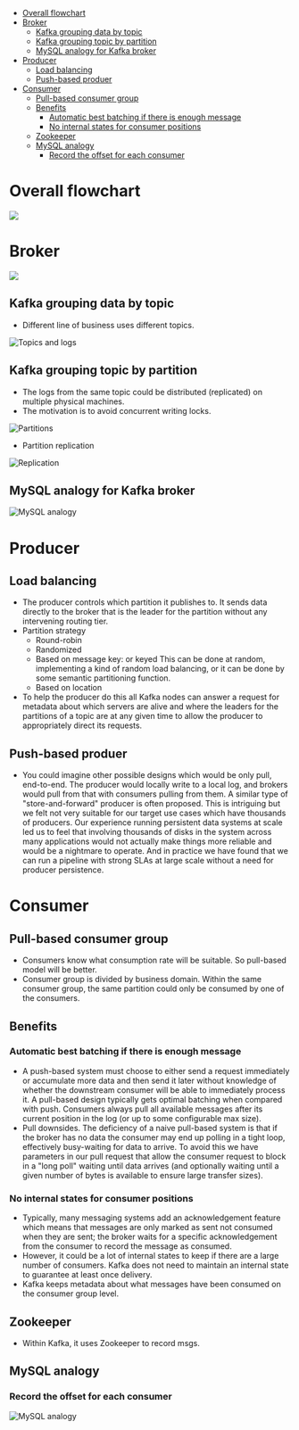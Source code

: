 - [Overall flowchart](#overall-flowchart)
- [Broker](#broker)
  - [Kafka grouping data by topic](#kafka-grouping-data-by-topic)
  - [Kafka grouping topic by partition](#kafka-grouping-topic-by-partition)
  - [MySQL analogy for Kafka broker](#mysql-analogy-for-kafka-broker)
- [Producer](#producer)
  - [Load balancing](#load-balancing)
  - [Push-based produer](#push-based-produer)
- [Consumer](#consumer)
  - [Pull-based consumer group](#pull-based-consumer-group)
  - [Benefits](#benefits)
    - [Automatic best batching if there is enough message](#automatic-best-batching-if-there-is-enough-message)
    - [No internal states for consumer positions](#no-internal-states-for-consumer-positions)
  - [Zookeeper](#zookeeper)
  - [MySQL analogy](#mysql-analogy)
    - [Record the offset for each consumer](#record-the-offset-for-each-consumer)

# Overall flowchart

![](../.gitbook/assets/messageQueue_overallFlowchart.png)

# Broker

![](../.gitbook/assets/kafka_broker_arch.png)

## Kafka grouping data by topic
* Different line of business uses different topics.

![Topics and logs](../.gitbook/assets/messageQueue_kafka_concepts_topic.png)

## Kafka grouping topic by partition
* The logs from the same topic could be distributed (replicated) on multiple physical machines. 
* The motivation is to avoid concurrent writing locks. 

![Partitions](../.gitbook/assets/messageQueue_kafka_concepts_partition.png)

* Partition replication

![Replication](../.gitbook/assets/messageQueue_kafka_concepts_replication.png)

## MySQL analogy for Kafka broker

![MySQL analogy](../.gitbook/assets/messageQueue_broker_mySQL.png)

# Producer
## Load balancing
* The producer controls which partition it publishes to. It sends data directly to the broker that is the leader for the partition without any intervening routing tier. 
* Partition strategy
  * Round-robin
  * Randomized
  * Based on message key: or keyed This can be done at random, implementing a kind of random load balancing, or it can be done by some semantic partitioning function. 
  * Based on location
* To help the producer do this all Kafka nodes can answer a request for metadata about which servers are alive and where the leaders for the partitions of a topic are at any given time to allow the producer to appropriately direct its requests.

## Push-based produer
* You could imagine other possible designs which would be only pull, end-to-end. The producer would locally write to a local log, and brokers would pull from that with consumers pulling from them. A similar type of "store-and-forward" producer is often proposed. This is intriguing but we felt not very suitable for our target use cases which have thousands of producers. Our experience running persistent data systems at scale led us to feel that involving thousands of disks in the system across many applications would not actually make things more reliable and would be a nightmare to operate. And in practice we have found that we can run a pipeline with strong SLAs at large scale without a need for producer persistence.

# Consumer
## Pull-based consumer group
* Consumers know what consumption rate will be suitable. So pull-based model will be better. 
* Consumer group is divided by business domain. Within the same consumer group, the same partition could only be consumed by one of the consumers. 

## Benefits
### Automatic best batching if there is enough message
* A push-based system must choose to either send a request immediately or accumulate more data and then send it later without knowledge of whether the downstream consumer will be able to immediately process it. A pull-based design typically gets optimal batching when compared with push. Consumers always pull all available messages after its current position in the log (or up to some configurable max size). 
* Pull downsides. The deficiency of a naive pull-based system is that if the broker has no data the consumer may end up polling in a tight loop, effectively busy-waiting for data to arrive. To avoid this we have parameters in our pull request that allow the consumer request to block in a "long poll" waiting until data arrives (and optionally waiting until a given number of bytes is available to ensure large transfer sizes).

### No internal states for consumer positions
* Typically, many messaging systems add an acknowledgement feature which means that messages are only marked as sent not consumed when they are sent; the broker waits for a specific acknowledgement from the consumer to record the message as consumed.
* However, it could be a lot of internal states to keep if there are a large number of consumers. Kafka does not need to maintain an internal state to guarantee at least once delivery.
* Kafka keeps metadata about what messages have been consumed on the consumer group level. 

## Zookeeper
* Within Kafka, it uses Zookeeper to record msgs. 

## MySQL analogy 
### Record the offset for each consumer

![MySQL analogy](../.gitbook/assets/messageQueue_consumer_mySQL_analogy.png)
